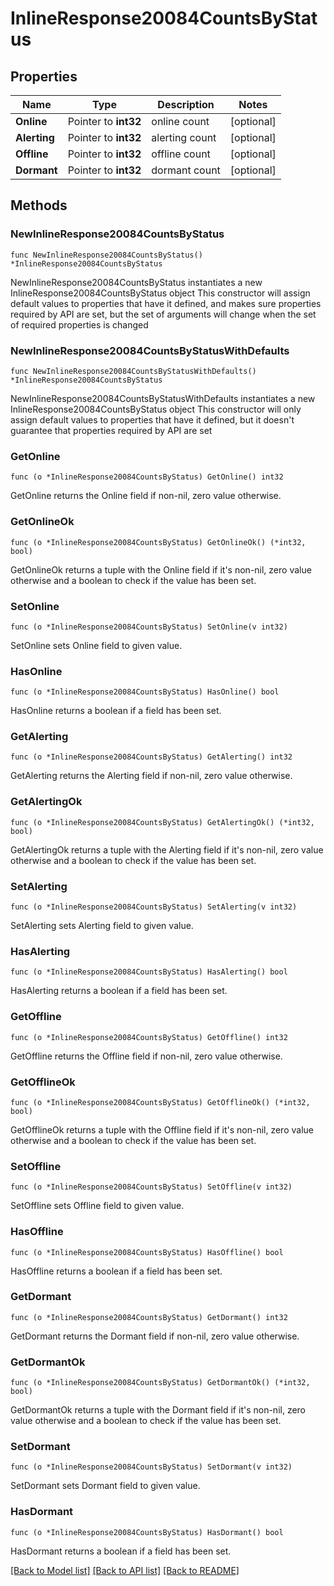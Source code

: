 # InlineResponse20084CountsByStatus

## Properties

Name | Type | Description | Notes
------------ | ------------- | ------------- | -------------
**Online** | Pointer to **int32** | online count | [optional] 
**Alerting** | Pointer to **int32** | alerting count | [optional] 
**Offline** | Pointer to **int32** | offline count | [optional] 
**Dormant** | Pointer to **int32** | dormant count | [optional] 

## Methods

### NewInlineResponse20084CountsByStatus

`func NewInlineResponse20084CountsByStatus() *InlineResponse20084CountsByStatus`

NewInlineResponse20084CountsByStatus instantiates a new InlineResponse20084CountsByStatus object
This constructor will assign default values to properties that have it defined,
and makes sure properties required by API are set, but the set of arguments
will change when the set of required properties is changed

### NewInlineResponse20084CountsByStatusWithDefaults

`func NewInlineResponse20084CountsByStatusWithDefaults() *InlineResponse20084CountsByStatus`

NewInlineResponse20084CountsByStatusWithDefaults instantiates a new InlineResponse20084CountsByStatus object
This constructor will only assign default values to properties that have it defined,
but it doesn't guarantee that properties required by API are set

### GetOnline

`func (o *InlineResponse20084CountsByStatus) GetOnline() int32`

GetOnline returns the Online field if non-nil, zero value otherwise.

### GetOnlineOk

`func (o *InlineResponse20084CountsByStatus) GetOnlineOk() (*int32, bool)`

GetOnlineOk returns a tuple with the Online field if it's non-nil, zero value otherwise
and a boolean to check if the value has been set.

### SetOnline

`func (o *InlineResponse20084CountsByStatus) SetOnline(v int32)`

SetOnline sets Online field to given value.

### HasOnline

`func (o *InlineResponse20084CountsByStatus) HasOnline() bool`

HasOnline returns a boolean if a field has been set.

### GetAlerting

`func (o *InlineResponse20084CountsByStatus) GetAlerting() int32`

GetAlerting returns the Alerting field if non-nil, zero value otherwise.

### GetAlertingOk

`func (o *InlineResponse20084CountsByStatus) GetAlertingOk() (*int32, bool)`

GetAlertingOk returns a tuple with the Alerting field if it's non-nil, zero value otherwise
and a boolean to check if the value has been set.

### SetAlerting

`func (o *InlineResponse20084CountsByStatus) SetAlerting(v int32)`

SetAlerting sets Alerting field to given value.

### HasAlerting

`func (o *InlineResponse20084CountsByStatus) HasAlerting() bool`

HasAlerting returns a boolean if a field has been set.

### GetOffline

`func (o *InlineResponse20084CountsByStatus) GetOffline() int32`

GetOffline returns the Offline field if non-nil, zero value otherwise.

### GetOfflineOk

`func (o *InlineResponse20084CountsByStatus) GetOfflineOk() (*int32, bool)`

GetOfflineOk returns a tuple with the Offline field if it's non-nil, zero value otherwise
and a boolean to check if the value has been set.

### SetOffline

`func (o *InlineResponse20084CountsByStatus) SetOffline(v int32)`

SetOffline sets Offline field to given value.

### HasOffline

`func (o *InlineResponse20084CountsByStatus) HasOffline() bool`

HasOffline returns a boolean if a field has been set.

### GetDormant

`func (o *InlineResponse20084CountsByStatus) GetDormant() int32`

GetDormant returns the Dormant field if non-nil, zero value otherwise.

### GetDormantOk

`func (o *InlineResponse20084CountsByStatus) GetDormantOk() (*int32, bool)`

GetDormantOk returns a tuple with the Dormant field if it's non-nil, zero value otherwise
and a boolean to check if the value has been set.

### SetDormant

`func (o *InlineResponse20084CountsByStatus) SetDormant(v int32)`

SetDormant sets Dormant field to given value.

### HasDormant

`func (o *InlineResponse20084CountsByStatus) HasDormant() bool`

HasDormant returns a boolean if a field has been set.


[[Back to Model list]](../README.md#documentation-for-models) [[Back to API list]](../README.md#documentation-for-api-endpoints) [[Back to README]](../README.md)


